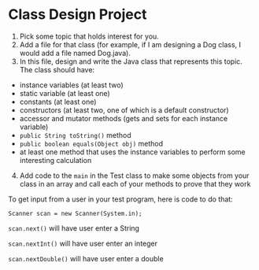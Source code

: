 # Class Design Project

1. Pick some topic that holds interest for you.
2. Add a file for that class (for example, if I am designing a Dog class, I would add a file named Dog.java).
3. In this file, design and write the Java class that represents this topic. The class should have:

- instance variables (at least two)
- static variable (at least one)
- constants (at least one)
- constructors (at least two, one of which is a default constructor)
- accessor and mutator methods (gets and sets for each instance variable)
- ```public String toString()``` method
- ```public boolean equals(Object obj)``` method 
- at least one method that uses the instance variables to perform some interesting calculation

4. Add code to the ```main``` in the Test class to make some objects from your class in an array and call each of your methods to prove that they work

To get input from a user in your test program,  here is code to do that:

  ```Scanner scan = new Scanner(System.in);```
  
  ```scan.next()``` will have user enter a String
  
  ```scan.nextInt()``` will have user enter an integer
  
  ```scan.nextDouble()``` will have user enter a double
